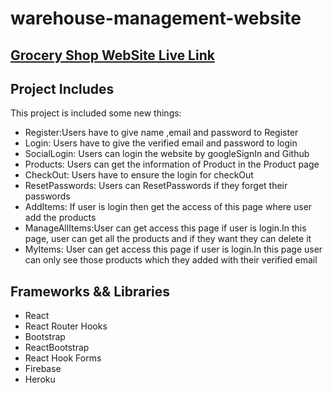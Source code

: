 

# warehouse-management-website
## [Grocery Shop WebSite Live Link](https://independent-service-prov-781cb.web.app/)

## Project Includes

This project is included some new things:

- Register:Users have to give name ,email and password to Register
- Login: Users have to give the verified email and password to login 
- SocialLogin: Users can login the website by googleSignIn and Github
- Products: Users can get the  information of Product in the Product page
- CheckOut: Users have to ensure the login for checkOut
- ResetPasswords: Users can ResetPasswords if they forget their passwords
- AddItems: If user is login then get the access of this page where user add the products
- ManageAllItems:User can get access this page if user is login.In this page, user can get all the products and if they want they can delete it
- MyItems: User can get access this page if user is login.In this page user can only see those products which they added with their verified email  
## Frameworks && Libraries
- React
- React Router Hooks
- Bootstrap
- ReactBootstrap
- React Hook Forms
- Firebase
- Heroku


